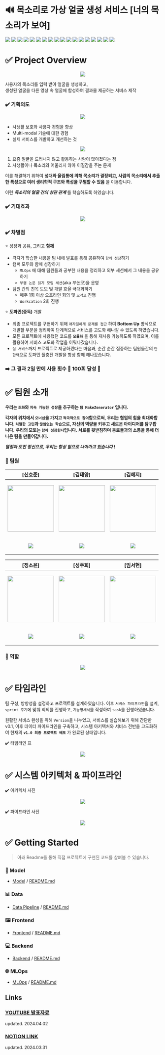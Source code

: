 

# 🔊 목소리로 가상 얼굴 생성 서비스 [너의 목소리가 보여]
<img src="https://img.shields.io/badge/PyTorch-EE4C2C?style=for-the-badge&logo=PyTorch&logoColor=white"> <img src="https://img.shields.io/badge/Python-3776AB?style=for-the-badge&logo=Python&logoColor=white"> 
 <img src="https://img.shields.io/badge/opencv-5C3EE8?style=for-the-badge&logo=opencv&logoColor=white"> 
 <img src="https://img.shields.io/badge/mysql-4479A1?style=for-the-badge&logo=mysql&logoColor=white"> 
 <img src="https://img.shields.io/badge/github-181717?style=for-the-badge&logo=github&logoColor=white"> 
 <img src="https://img.shields.io/badge/git-F05032?style=for-the-badge&logo=git&logoColor=white">
 <img src="https://img.shields.io/badge/Docker-2496ED?style=for-the-badge&logo=Docker&logoColor=white">
  <img src="https://img.shields.io/badge/Flask-000000?style=for-the-badge&logo=Flask&logoColor=white">
  <img src="https://img.shields.io/badge/Prometheus-E6522C?style=for-the-badge&logo=Prometheus&logoColor=white">
  <img src="https://img.shields.io/badge/Grafana-F46800?style=for-the-badge&logo=Grafana&logoColor=white">
  <img src="https://img.shields.io/badge/NCP-03C75A?style=for-the-badge&logo=Naver&logoColor=white">
 <img src="https://img.shields.io/badge/RabbitMQ-FF6600?style=for-the-badge&logo=RabbitMQ&logoColor=white">
 <img src="https://img.shields.io/badge/Celery-37814A?style=for-the-badge&logo=Celery&logoColor=white">
<img src="https://img.shields.io/badge/minio-C72E49?style=for-the-badge&logo=minio&logoColor=white">
 <img src="https://img.shields.io/badge/amazonrds-527FFF?style=for-the-badge&logo=amazonrds&logoColor=white">
 <img src="https://img.shields.io/badge/svelte-FF3E00?style=for-the-badge&logo=svelte&logoColor=white">
 <img src="https://img.shields.io/badge/Linux-FCC624?style=for-the-badge&logo=Linux&logoColor=white">
  <img src="https://img.shields.io/badge/JavaScript-F7DF1E?style=for-the-badge&logo=JavaScript&logoColor=white">
 
# ✅ Project Overview
<p align="center"><img src="https://github.com/boostcampaitech6/level2-3-cv-finalproject-cv-08/assets/46400961/73b51b54-e7af-4268-a7e5-84458ecc3056" style="max-width: 100%; height: auto;"></p>

사용자의 목소리를 입력 받아 얼굴을 생성하고,  
생성된 얼굴을 다른 영상 속 얼굴에 합성하여 결과물 제공하는 서비스 제작
###  ✔️ 기획의도

<p align="center"><img src="https://github.com/boostcampaitech6/level2-3-cv-finalproject-cv-08/assets/46400961/af1a03ba-1bdd-4b3b-b2f7-502e29f82c58" style="max-width: 100%; height: auto;"></p>

- 사생활 보호와 사용자 경험을 향상
- Multi-modal 기술에 대한 경험
- 실제 서비스를 개발하고 개선하는 것

<p align="center"><img src="https://github.com/boostcampaitech6/level2-3-cv-finalproject-cv-08/assets/46400961/48ba55f8-ea8b-4850-b555-5c5f5335395c" style="max-width: 100%; height: auto;"></p>

1. 요즘 얼굴을 드러내지 않고 활동하는 사람이 많아졌다는 점
2. 사생활이나 목소리와 어울리지 않아 이질감을 주는 문제

이를 해결하기 위하여 **성대와 울림통에 의해 목소리가 결정되고, 사람의 목소리에서 추출한 특성으로 여러 생리학적 구조와 특성을 구별할 수 있음** 을 이용합니다.

이런 ***목소리와 얼굴 간의 상관 관계*** 를 학습하도록 하였습니다.

###  ✔️ 기대효과
<p align="center"><img src="https://github.com/boostcampaitech6/level2-3-cv-finalproject-cv-08/assets/46400961/dc734e1a-4867-4e28-b266-76daf1241c85" style="max-width: 100%; height: auto;"></p>

### ✔️ 차별점
⭐ 성장과 공유, 그리고 **함께**
- 각자가 학습한 내용을 팀 내에 발표를 통해 공유하여 `함께 성장`하기
- 캠퍼 모두와 함께 성장하기
    - `MLOps` 에 대해 팀원들과 공부한 내용을 정리하고 외부 세션에서 그 내용을 공유하기
    - `부캠 논문 읽기 모임 세션`(aka 부논모)을 운영
- 팀원 간의 친목 도모 및 개발 효율 극대화하기
    - 매주 1회 이상 오프라인 회의 및 `모각코` 진행
    - `Workcation` 2회 진행

⭐ **도파민(중독)** 개발
- 최종 프로젝트를 구현하기 위해 `애자일하게 문제를 접근` 하여 **Bottom Up** 방식으로 개발할 부분을 정리하여 단계적으로 서비스를 고도화 해나갈 수 있도록 하였습니다.
- 모든 프로젝트에 사용했던 코드를 **`모듈화`** 을 통해 재사용 가능하도록 하였으며, 이를 활용하여 서비스 고도화 작업을 이뤄나갔습니다.
- `실 서비스`까지 프로젝트로 제공하겠다는 마음과, 순간 순간 집중하는 팀원들간의 `단합력`으로 도파민 풀충전 개발을 항상 함께 해나갔습니다.
### ➡️ 그 결과 **2일 만에 사용 횟수 🌟 100회** 달성 🌟

# ✅ 팀원 소개
**우리는 `조화`와 `지속 가능한 성장`을 추구하는 `팀 MakeZenerator` 입니다.**

**각자의 위치에서 `오너십`을 가지고 `적극적으로 참여`함으로써, 우리는 협업의 힘을 최대화합니다. `치열한 고민`과 `끊임없는 학습`으로, 자신의 역량을 키우고 새로운 아이디어를 탐구합니다.** **우리의 모토는 `함께 성장한다`입니다. 서로를 뒷받침하며 동료들과의 소통을 통해 더 나은 팀을 만들어갑니다.**

***열정과 도전 정신으로, 우리는 항상 앞으로 나아가고 있습니다 !***

### 👥 팀원 
| [신호준] | [김태양]| [김혜지] |
|--|--|--|
|<p align="center"><img src="https://github.com/boostcampaitech6/level2-3-cv-finalproject-cv-08/assets/46400961/46462e68-25ee-4b9e-ba55-c1d47be9d965" height="150px" width="150px"></p>|<p align="center"><img src="https://github.com/boostcampaitech6/level2-3-cv-finalproject-cv-08/assets/46400961/e300980a-b7e7-4d3d-96d6-680804a1554d" height="150px" width="150px"></p>|<p align="center"><img src="https://github.com/boostcampaitech6/level2-3-cv-finalproject-cv-08/assets/46400961/7392ccf4-afc4-4936-8003-621f277ec158" height="150px" width="150px"></p>|
|<p align='center'>[<img src="https://img.shields.io/badge/github-181717?style=for-the-badge&logo=github&logoColor=white">](https://github.com/internationalwe)</p>|<p align='center'>[<img src="https://img.shields.io/badge/github-181717?style=for-the-badge&logo=github&logoColor=white">](https://github.com/taeyang916)</p>|<p align='center'>[<img src="https://img.shields.io/badge/github-181717?style=for-the-badge&logo=github&logoColor=white">](https://github.com/carboxaminoo)</p>|

| [정소윤] | [성주희] | [임서현] |
|--|--|--|
|<p align="center"><img src="https://github.com/boostcampaitech6/level2-3-cv-finalproject-cv-08/assets/46400961/223e0b57-bf61-4035-bf98-0712cb7f3dd0" height="150px" width="150px"></p>|<p align="center"><img src="https://github.com/boostcampaitech6/level2-3-cv-finalproject-cv-08/assets/76814748/acc92e73-2452-4a3c-b99d-abc571b2d1ed" height="150px" width="150px"></p>|<p align="center"><img src="https://github.com/boostcampaitech6/level2-3-cv-finalproject-cv-08/assets/46400961/21e2dcd9-c982-4695-a640-0770da6694bf" height="150px" width="150px"></p>
|<p align='center'>[<img src="https://img.shields.io/badge/github-181717?style=for-the-badge&logo=github&logoColor=white">](https://github.com/soyoonjeong)</p>|<p align='center'>[<img src="https://img.shields.io/badge/github-181717?style=for-the-badge&logo=github&logoColor=white">](https://github.com/jouhy)</p>|<p align='center'>[<img src="https://img.shields.io/badge/github-181717?style=for-the-badge&logo=github&logoColor=white">](https://github.com/dlatjgus0612)</p>|

### 👥 역할 
<p align="center"><img src="https://github.com/boostcampaitech6/level2-3-cv-finalproject-cv-08/assets/46400961/f2bb09f6-53d8-46f9-9728-d271778bdd1d" style="max-width: 100%; height: auto;"></p>

# ✅ 타임라인 
팀 구성, 방향성을 설정하고 프로젝트를 설계하였습니다. 이후 `서비스 파이프라인`을 설계,  `sprint 주기`에 맞춰 회의를 진행하고, `기능명세서`를 작성하여 `task`를 진행하였습니다.

원활한 서비스 완성을 위해 `Version`을 나누었고, 
서비스를  실습해보기  위해  간단한 v0.1,
이후  데이터 파이프라인을 구축하고, 시스템 아키텍처와 서비스 전반을 고도화하여 현재의 **`v1.0 최종 프로젝트 배포`** 가 완료된 상태입니다.

✔️ 타임라인 표 
<p align="center"><img src="https://github.com/boostcampaitech6/level2-3-cv-finalproject-cv-08/assets/46400961/fcde2215-042c-48ea-983b-0e570fffa8d4" style="max-width: 100%; height: auto;"></p>

# ✅ 시스템 아키텍처 & 파이프라인

✔️ 아키텍처 사진
<p align="center"><img src="https://github.com/boostcampaitech6/level2-3-cv-finalproject-cv-08/assets/46400961/1722531e-4ebe-4f57-bf0d-08b6dc80c0ea" style="max-width: 100%; height: auto;"></p>

✔️ 파이프라인 사진
<p align="center"><img src="https://github.com/boostcampaitech6/level2-3-cv-finalproject-cv-08/assets/46400961/538e368d-83ef-43a6-8aca-87826dee824e" style="max-width: 100%; height: auto;"></p>

# ✅ Getting Started
> 아래 Readme를 통해 직접 프로젝트에 구현된 코드를 살펴볼 수 있습니다.

### 💫 Model
-   [Model](https://github.com/boostcampaitech6/level2-3-cv-finalproject-cv-08/tree/main/modeling)  /  [README.md](https://github.com/boostcampaitech6/level2-3-cv-finalproject-cv-08/tree/main/modeling/README.md)

### 📊 Data
-   [Data Pipeline](https://github.com/boostcampaitech6/level2-3-cv-finalproject-cv-08/tree/main/data)  /  [README.md](https://github.com/boostcampaitech6/level2-3-cv-finalproject-cv-08/tree/main/data/README.md)

### 🖼️ Frontend
-   [Frontend](https://github.com/boostcampaitech6/level2-3-cv-finalproject-cv-08/tree/main/frontend)  /  [README.md](https://github.com/boostcampaitech6/level2-3-cv-finalproject-cv-08/tree/main/frontend/README.md)

### 💻 Backend
-   [Backend](https://github.com/boostcampaitech6/level2-3-cv-finalproject-cv-08/tree/main/backend)  /  [README.md](https://github.com/boostcampaitech6/level2-3-cv-finalproject-cv-08/tree/main/backend/README.md)

### 🌐 MLOps
-   [MLOps](https://github.com/boostcampaitech6/level2-3-cv-finalproject-cv-08/tree/main/mlops)  /  [README.md](https://github.com/boostcampaitech6/level2-3-cv-finalproject-cv-08/tree/main/mlops/README.md)

## Links
### [YOUTUBE 발표자료](https://youtu.be/VJL6UQUTKrY?si=ZEs1L4BqvAnHlwvh) 
updated. 2024.04.02
### [NOTION LINK](https://truealex.notion.site/CV-08-d7987f38c09f470aababdedd822e96ca?pvs=4)
updated. 2024.03.31
